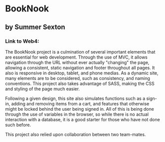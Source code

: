 # BookNook

## by Summer Sexton

### Link to Web4:

The BookNook project is a culmination of several important elements that are essential for web development. Through the use of MVC, it allows navigation through the URL without ever actually "changing" the page, allowing a consistent, static navigation and footer throughout all pages. It also is responsive in desktop, tablet, and phone medias. As a dynamic site, many elements are to be considered, such as consistency, and naming conventions. This project also takes advantage of SASS, making the CSS and styling of the page much easier.

Following a given design, this site also simulates functions such as a sign-in, adding and removing items from a cart, and features that otherwise might be locked behind the user being signed in. All of this is being done through the use of variables in the browser, so while there is no actual interaction with a database, it is a good starter for those who have not done such before.

This project also relied upon collaboration between two team-mates.
